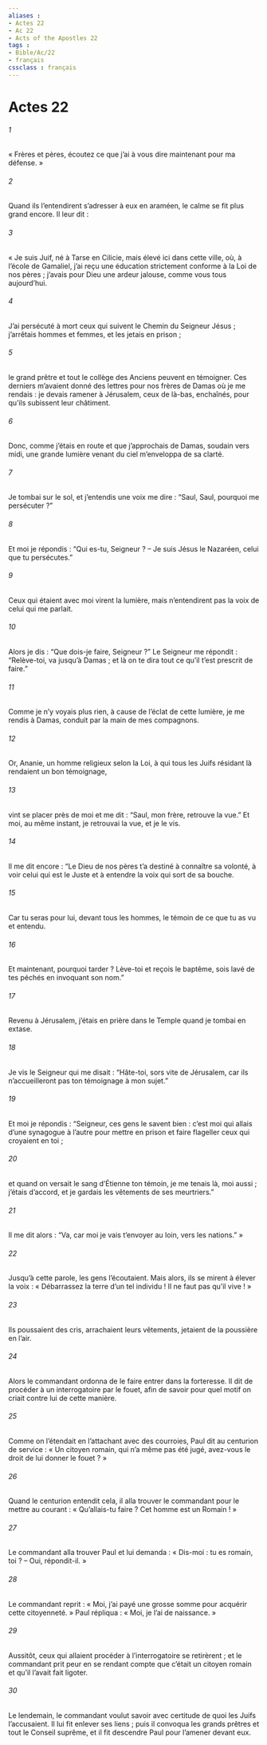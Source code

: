 ```yaml
---
aliases : 
- Actes 22
- Ac 22
- Acts of the Apostles 22
tags : 
- Bible/Ac/22
- français
cssclass : français
---
```


# Actes 22

###### 1
« Frères et pères, écoutez ce que j’ai à vous dire maintenant pour ma défense. »
###### 2
Quand ils l’entendirent s’adresser à eux en araméen, le calme se fit plus grand encore. Il leur dit :
###### 3
« Je suis Juif, né à Tarse en Cilicie, mais élevé ici dans cette ville, où, à l’école de Gamaliel, j’ai reçu une éducation strictement conforme à la Loi de nos pères ; j’avais pour Dieu une ardeur jalouse, comme vous tous aujourd’hui.
###### 4
J’ai persécuté à mort ceux qui suivent le Chemin du Seigneur Jésus ; j’arrêtais hommes et femmes, et les jetais en prison ;
###### 5
le grand prêtre et tout le collège des Anciens peuvent en témoigner. Ces derniers m’avaient donné des lettres pour nos frères de Damas où je me rendais : je devais ramener à Jérusalem, ceux de là-bas, enchaînés, pour qu’ils subissent leur châtiment.
###### 6
Donc, comme j’étais en route et que j’approchais de Damas, soudain vers midi, une grande lumière venant du ciel m’enveloppa de sa clarté.
###### 7
Je tombai sur le sol, et j’entendis une voix me dire : “Saul, Saul, pourquoi me persécuter ?”
###### 8
Et moi je répondis : “Qui es-tu, Seigneur ? – Je suis Jésus le Nazaréen, celui que tu persécutes.”
###### 9
Ceux qui étaient avec moi virent la lumière, mais n’entendirent pas la voix de celui qui me parlait.
###### 10
Alors je dis : “Que dois-je faire, Seigneur ?” Le Seigneur me répondit : “Relève-toi, va jusqu’à Damas ; et là on te dira tout ce qu’il t’est prescrit de faire.”
###### 11
Comme je n’y voyais plus rien, à cause de l’éclat de cette lumière, je me rendis à Damas, conduit par la main de mes compagnons.
###### 12
Or, Ananie, un homme religieux selon la Loi, à qui tous les Juifs résidant là rendaient un bon témoignage,
###### 13
vint se placer près de moi et me dit : “Saul, mon frère, retrouve la vue.” Et moi, au même instant, je retrouvai la vue, et je le vis.
###### 14
Il me dit encore : “Le Dieu de nos pères t’a destiné à connaître sa volonté, à voir celui qui est le Juste et à entendre la voix qui sort de sa bouche.
###### 15
Car tu seras pour lui, devant tous les hommes, le témoin de ce que tu as vu et entendu.
###### 16
Et maintenant, pourquoi tarder ? Lève-toi et reçois le baptême, sois lavé de tes péchés en invoquant son nom.”
###### 17
Revenu à Jérusalem, j’étais en prière dans le Temple quand je tombai en extase.
###### 18
Je vis le Seigneur qui me disait : “Hâte-toi, sors vite de Jérusalem, car ils n’accueilleront pas ton témoignage à mon sujet.”
###### 19
Et moi je répondis : “Seigneur, ces gens le savent bien : c’est moi qui allais d’une synagogue à l’autre pour mettre en prison et faire flageller ceux qui croyaient en toi ;
###### 20
et quand on versait le sang d’Étienne ton témoin, je me tenais là, moi aussi ; j’étais d’accord, et je gardais les vêtements de ses meurtriers.”
###### 21
Il me dit alors : “Va, car moi je vais t’envoyer au loin, vers les nations.” »
###### 22
Jusqu’à cette parole, les gens l’écoutaient. Mais alors, ils se mirent à élever la voix : « Débarrassez la terre d’un tel individu ! Il ne faut pas qu’il vive ! »
###### 23
Ils poussaient des cris, arrachaient leurs vêtements, jetaient de la poussière en l’air.
###### 24
Alors le commandant ordonna de le faire entrer dans la forteresse. Il dit de procéder à un interrogatoire par le fouet, afin de savoir pour quel motif on criait contre lui de cette manière.
###### 25
Comme on l’étendait en l’attachant avec des courroies, Paul dit au centurion de service : « Un citoyen romain, qui n’a même pas été jugé, avez-vous le droit de lui donner le fouet ? »
###### 26
Quand le centurion entendit cela, il alla trouver le commandant pour le mettre au courant : « Qu’allais-tu faire ? Cet homme est un Romain ! »
###### 27
Le commandant alla trouver Paul et lui demanda : « Dis-moi : tu es romain, toi ? – Oui, répondit-il. »
###### 28
Le commandant reprit : « Moi, j’ai payé une grosse somme pour acquérir cette citoyenneté. » Paul répliqua : « Moi, je l’ai de naissance. »
###### 29
Aussitôt, ceux qui allaient procéder à l’interrogatoire se retirèrent ; et le commandant prit peur en se rendant compte que c’était un citoyen romain et qu’il l’avait fait ligoter.
###### 30
Le lendemain, le commandant voulut savoir avec certitude de quoi les Juifs l’accusaient. Il lui fit enlever ses liens ; puis il convoqua les grands prêtres et tout le Conseil suprême, et il fit descendre Paul pour l’amener devant eux.
